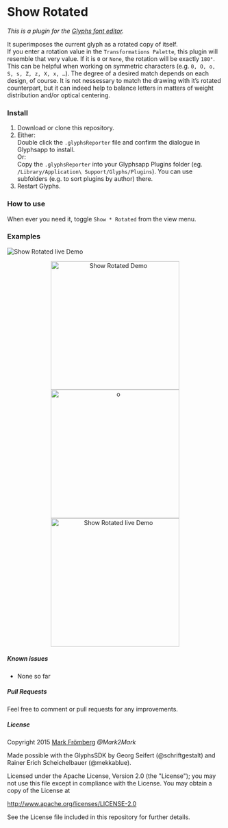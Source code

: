 # Show Rotated

*This is a plugin for the [Glyphs font editor](http://glyphsapp.com/).*  

It superimposes the current glyph as a rotated copy of itself.  
If you enter a rotation value in the `Transformations Palette`, this plugin will resemble that very value. If it is `0` or `None`, the rotation will be exactly `180°`.  
This can be helpful when working on symmetric characters (e.g. `0, O, o, S, s, Z, z, X, x, …`). The degree of a desired match depends on each design, of course. It is not nessessary to match the drawing with it’s rotated counterpart, but it can indeed help to balance letters in matters of weight distribution and/or optical centering.

### Install

1. Download or clone this repository.
2. Either:  
   Double click the `.glyphsReporter` file and confirm the dialogue in Glyphsapp to install.  
   Or:  
   Copy the `.glyphsReporter` into your Glyphsapp Plugins folder (eg. `/Library/Application\ Support/Glyphs/Plugins`). You can use subfolders (e.g. to sort plugins by author) there.
3. Restart Glyphs.

### How to use

When ever you need it, toggle `Show * Rotated` from the view menu.

### Examples

![Show Rotated live Demo]()

<p align="center">
<img src="https://github.com/Mark2Mark/Glyphsapp-Plugins/blob/Screenshots/ShowRotated/Screenshots/ShowRotated-Mark-Froemberg-1200.png" alt="Show Rotated Demo" height="300px">

<img src="https://github.com/Mark2Mark/Glyphsapp-Plugins/blob/Screenshots/ShowRotated/Screenshots/ShowRotated03_Mark-Froemberg.gif" alt="o" height="300px">

<img src="https://raw.githubusercontent.com/Mark2Mark/Show-Rotated/master/Screenshots/ShowRotatedFlipped.gif" alt="Show Rotated live Demo" height="300px">
</p>

##### Known issues

- None so far

##### Pull Requests

Feel free to comment or pull requests for any improvements.

##### License

Copyright 2015 [Mark Frömberg](http://www.markfromberg.com/) *@Mark2Mark*

Made possible with the GlyphsSDK by Georg Seifert (@schriftgestalt) and Rainer Erich Scheichelbauer (@mekkablue).

Licensed under the Apache License, Version 2.0 (the "License");
you may not use this file except in compliance with the License.
You may obtain a copy of the License at

http://www.apache.org/licenses/LICENSE-2.0

See the License file included in this repository for further details.
